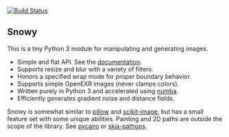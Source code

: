 [![Build Status](https://travis-ci.org/prideout/snowy.svg?branch=master)](https://travis-ci.org/prideout/snowy)

## Snowy

This is a tiny Python 3 module for manipulating and generating images.
- Simple and flat API. See the [documentation](https://github.prideout.net/snowy/).
- Supports resize and blur with a variety of filters.
- Honors a specified wrap mode for proper boundary behavior.
- Supports simple OpenEXR images (never clamps colors).
- Written purely in Python 3 and accelerated using [numba](https://numba.pydata.org/).
- Efficiently generates gradient noise and distance fields.

Snowy is somewhat similar to [pillow](https://python-pillow.org/) and
[scikit-image](https://scikit-image.org/), but has a small feature set with some unique abilities.
Painting and 2D paths are outside the scope of the library. See
  [pycairo](https://pycairo.readthedocs.io/en/latest/) or
  [skia-pathops](https://github.com/fonttools/skia-pathops).

<!--

  API Change:
    deprecate load/save, but do not remove
    rename to import / export because they do a lot of manip
      such as 4-channel extension, delinearization, etc.
      Also: export should not take an imageio string. Instead it should have a bool
    for delinearization.

  Make a video with iterm2 and ipython (or bpython or ptpython)

  ---

  arbitrary rotation

  CPCF's

  height field AO

  variable radius blur (radius multiplier is a fn not a constant)
    test with a distance field + gradient

  prefiltering as seen in docs/hoppe

  ---

  reduce_colors
  io can have create_movie
      heat wave example
      brownian loop zoom example
  io can have generate_gallery for making HTML, and optional forced width/height/filter
  pixel art scaling algorithm(s)
  add fractal.py
      mandelbrot example from numba
      also this: https://en.wikipedia.org/wiki/Buddhabrot
  generate voronoi or triangulations, like the little test images here:
      http://agea.github.io/tutorial.md/


Making a release:

  1. Update the version # in generate.py and setup.py, then run generate.py
  2. git push
  3. python3 setup.py sdist bdist_wheel
  4. twine upload dist/*

  consider using travis for this:
      https://docs.travis-ci.com/user/deployment/pypi/

Testing a release:

  open https://pypi.org/project/snowy/
  cd ~
  python3 -m venv snowy_test
  source snowy_test/bin/activate
  pip install snowy
  python3
      import snowy; import numpy as np
      n = snowy.generate_noise(100, 100, frequency=4, seed=42, wrapx=True)
      snowy.show(n)
      deactivate
  see also:
      https://docs.python-guide.org/dev/virtualenvs/

-->
